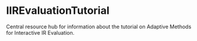 # IIREvaluationTutorial
Central resource hub for information about the tutorial on Adaptive Methods for Interactive IR Evaluation.
